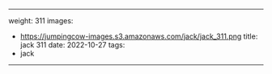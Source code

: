 
---
weight: 311
images:
- https://jumpingcow-images.s3.amazonaws.com/jack/jack_311.png
title: jack 311
date: 2022-10-27
tags:
- jack
---
